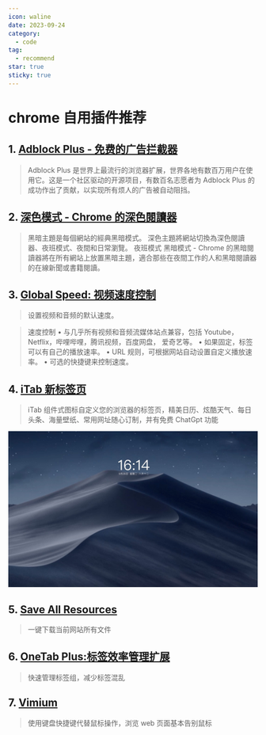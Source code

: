 ```yaml
---
icon: waline
date: 2023-09-24
category:
  - code
tag:
  - recommend
star: true
sticky: true
---
```


# chrome 自用插件推荐

## 1. [Adblock Plus - 免费的广告拦截器](https://chrome.google.com/webstore/detail/adblock-plus-free-ad-bloc/cfhdojbkjhnklbpkdaibdccddilifddb?utm_source=ext_sidebar&hl=zh-CN)

> Adblock Plus 是世界上最流行的浏览器扩展，世界各地有数百万用户在使用它。这是一个社区驱动的开源项目，有数百名志愿者为 Adblock Plus 的成功作出了贡献，以实现所有烦人的广告被自动阻挡。

## 2. [深色模式 - Сhrome 的深色閱讀器](https://chrome.google.com/webstore/detail/dark-mode-dark-reader-for/pjbgfifennfhnbkhoidkdchbflppjncb?utm_source=ext_sidebar&hl=zh-CN)

> 黑暗主題是每個網站的經典黑暗模式。 深色主題將網站切換為深色閱讀器、夜班模式、夜間和日常瀏覽。 夜班模式
> 黑暗模式 - Chrome 的黑暗閱讀器將在所有網站上放置黑暗主題，適合那些在夜間工作的人和黑暗閱讀器的在線新聞或書籍閱讀。

## 3. [Global Speed: 视频速度控制](https://chrome.google.com/webstore/detail/global-speed/jpbjcnkcffbooppibceonlgknpkniiff?utm_source=ext_sidebar&hl=zh-CN)

> 设置视频和音频的默认速度。

> 速度控制
> • 与几乎所有视频和音频流媒体站点兼容，包括 Youtube，Netflix，哔哩哔哩，腾讯视频，百度网盘， 爱奇艺等。
> • 如果固定，标签可以有自己的播放速率。
> • URL 规则，可根据网站自动设置自定义播放速率。
> • 可选的快捷键来控制速度。

## 4. [iTab 新标签页](https://chrome.google.com/webstore/detail/itab%E6%96%B0%E6%A0%87%E7%AD%BE%E9%A1%B5%E5%85%8D%E8%B4%B9chatgpt/mhloojimgilafopcmlcikiidgbbnelip?utm_source=ext_sidebar&hl=zh-CN)

> iTab 组件式图标自定义您的浏览器的标签页，精美日历、炫酷天气、每日头条、海量壁纸、常用网址随心订制，并有免费 ChatGpt 功能

![iTab](./chrome_img/WechatIMG315.jpg)

## 5. [Save All Resources](https://chrome.google.com/webstore/detail/save-all-resources/abpdnfjocnmdomablahdcfnoggeeiedb?utm_source=ext_sidebar&hl=zh-CN)

> 一键下载当前网站所有文件

## 6. [OneTab Plus:标签效率管理扩展](https://chrome.google.com/webstore/detail/onetab-plustab-manage-pro/lepdjbhbkpfenckechpdfohdmkhogojf?utm_source=ext_sidebar&hl=zh-CN)

> 快速管理标签组，减少标签混乱

## 7. [Vimium](https://chrome.google.com/webstore/detail/vimium/dbepggeogbaibhgnhhndojpepiihcmeb?utm_source=ext_sidebar&hl=zh-CN)

> 使用键盘快捷键代替鼠标操作，浏览 web 页面基本告别鼠标
